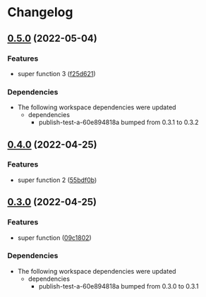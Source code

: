 # Changelog

## [0.5.0](https://github.com/CBenoit/my-gh-actions-playground/compare/b-v0.4.0...b-v0.5.0) (2022-05-04)


### Features

* super function 3 ([f25d621](https://github.com/CBenoit/my-gh-actions-playground/commit/f25d621d1d16e9b8053cf7740a0f058e3dd13086))


### Dependencies

* The following workspace dependencies were updated
  * dependencies
    * publish-test-a-60e894818a bumped from 0.3.1 to 0.3.2

## [0.4.0](https://github.com/CBenoit/my-gh-actions-playground/compare/b-v0.3.0...b-v0.4.0) (2022-04-25)


### Features

* super function 2 ([55bdf0b](https://github.com/CBenoit/my-gh-actions-playground/commit/55bdf0bc1893710cdcb2574e85f87e5887697976))

## [0.3.0](https://github.com/CBenoit/my-gh-actions-playground/compare/b-v0.2.0...b-v0.3.0) (2022-04-25)


### Features

* super function ([09c1802](https://github.com/CBenoit/my-gh-actions-playground/commit/09c180230e45163d41d59287a7a3b48c428d8b4c))


### Dependencies

* The following workspace dependencies were updated
  * dependencies
    * publish-test-a-60e894818a bumped from 0.3.0 to 0.3.1
